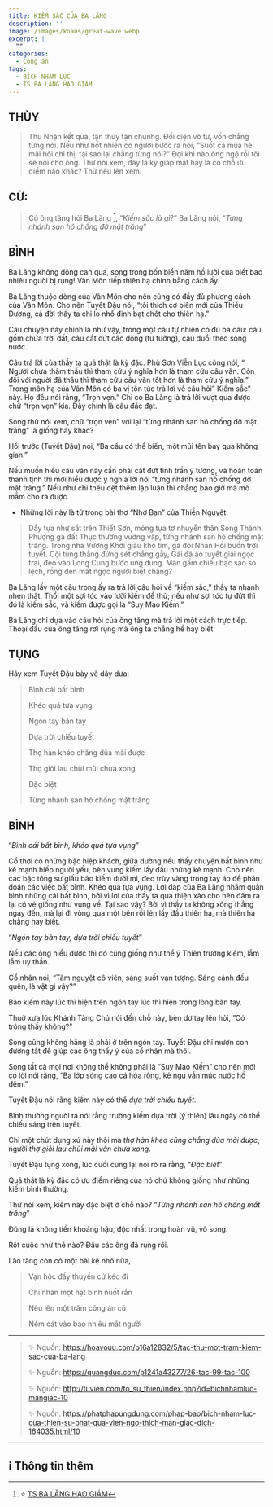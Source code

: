 ```yaml
---
title: KIẾM SẮC CỦA BA LĂNG
description: ''
image: /images/koans/great-wave.webp
excerpt: |
  ""
categories:
  - Công án
tags:
  - BÍCH NHAM LỤC
  - TS BA LĂNG HẠO GIÁM
---
```


## THÙY

> Thu Nhận kết quả, tận thủy tận chunhg. Đối diện vô tư, vốn chẳng từng nói.
> Nếu như hốt nhiên có người bước ra nói, “Suốt cả mùa hè mãi hỏi chỉ thị, tại sao lại chẳng từng nói?” Đợi khi nào ông ngộ rồi tôi sẽ nói cho ông.
> Thử nói xem, đây là kỳ giáp mặt hay là có chỗ ưu điểm nào khác? Thử nêu lên xem.

## CỬ:

> Có ông tăng hỏi Ba Lăng [^1], “_Kiếm sắc là gì_?”
> Ba Lăng nói, “_Từng nhánh san hô chống đỡ mặt trăng_”

## BÌNH

Ba Lăng không động can qua, song trong bốn biển năm hồ lưỡi của biết bao nhiêu người bị rụng! Vân Môn tiếp thiên hạ chính bằng cách ấy.

Ba Lăng thuộc dòng của Vân Môn cho nên cũng có đầy đủ phương cách của Vân Môn. Cho nên Tuyết Đậu nói, “tôi thích cơ biến mới của Thiều Dương, cả đời thầy ta chỉ lo nhổ đinh bạt chốt cho thiên hạ.”

Câu chuyện này chính là như vậy, trong một câu tự nhiên có đủ ba câu: câu gồm chứa trời đất, câu cắt đứt các dòng (tư tưởng), câu đuổi theo sóng nước.

Câu trả lời của thầy ta quả thật là kỳ đặc. Phù Sơn Viễn Lục công nói, “ Người chưa thâm thấu thì tham cứu ý nghĩa hơn là tham cứu câu văn. Còn đối với người đã thấu thì tham cứu câu văn tốt hơn là tham cứu ý nghĩa.” Trong môn hạ của Vân Môn có ba vị tôn túc trả lời về câu hỏi” Kiếm sắc” này. Họ đều nói rằng, “Trọn vẹn.” Chỉ có Ba Lăng là trả lời vượt qua được chữ “trọn vẹn” kia. Đây chính là câu đắc đạt.

Song thử nói xem, chữ “trọn vẹn” với lại “từng nhánh san hô chống đỡ mặt trăng” là giống hay khác?

Hồi trước (Tuyết Đậu) nói, “Ba cầu có thể biến, một mũi tên bay qua không gian.”

Nếu muốn hiểu câu văn này cần phải cắt đứt tình trần ý tưởng, và hoàn toàn thanh tịnh thì mới hiểu được ý nghĩa lời nói “từng nhánh san hố chống đỡ mặt trăng.” Nếu như chỉ thêu dệt thêm lập luận thì chẳng bao giờ mà mò mẫm cho ra được.

- Những lời này là tử trong bài thơ “Nhớ Bạn” của Thiền Nguyệt:

> Dầy tựa như sắt trên Thiết Sơn,
> mỏng tựa tơ nhuyễn thân Song Thành.
> Phượng gà đất Thục thường vướng vấp,
> từng nhánh san hô chống mặt trăng.
> Trong nhà Vương Khởi giấu khó tìm,
> gã đói Nhan Hồi buồn trời tuyết.
> Cội tùng thẳng đứng sét chẳng gẫy,
> Gái đá áo tuyết giải ngọc trai,
> đeo vào Long Cung bước ung dung.
> Màn gấm chiếu bạc sao so lệch,
> rồng đen mất ngọc người biết chăng?

Ba Lăng lấy một câu trong ấy ra trả lời câu hỏi về “kiếm sắc,” thầy ta nhanh nhẹn thật.
Thổi một sợi tóc vào lưỡi kiếm để thử; nếu như sợi tóc tự đứt thì đó là kiếm sắc, và kiếm được gọi là “Suy Mao Kiếm.”

Ba Lăng chỉ dựa vào câu hỏi của ông tăng mà trả lời một cách trực tiếp.
Thoại đầu của ông tăng rơi rụng mà ông ta chẳng hề hay biết.

## TỤNG

Hãy xem Tuyết Đậu bày vẽ dây dưa:

> Bình cái bất bình
>
> Khéo quá tựa vụng
>
> Ngón tay bán tay
>
> Dựa trời chiếu tuyết
>
> Thợ hàn khéo chẳng dũa mài được
>
> Thợ giỏi lau chùi mũi chưa xong
>
> Đặc biệt
>
> Từng nhánh san hô chống mặt trăng

## BÌNH

“_Bình cái bất bình, khéo quá tựa vụng_”

Cổ thời có những bậc hiệp khách, giữa đường nếu thấy chuyện bất bình như kẻ mạnh hiếp người yếu, bèn vung kiếm lấy đầu những kẻ mạnh.
Cho nên các bậc tông sư giấu bảo kiếm dưới mi, đeo trùy vàng trong tay áo để phán đoán các việc bất bình.
Khéo quá tựa vụng. Lời đáp của Ba Lăng nhằm quân bình những cái bất bình, bởi vì lời của thầy ta quá thiện xảo cho nên đâm ra lại có vẻ giống như vụng về. Tại sao vậy? Bởi vì thầy ta không xông thẳng ngay đến, mà lại đi vòng qua một bên rồi lén lấy đầu thiên hạ, mà thiên hạ chẳng hay biết.

“_Ngón tay bàn tay, dựa trời chiếu tuyết_”

Nếu các ông hiểu được thì đó cũng giống như thể ỷ Thiên trường kiếm, lẫm lẫm uy thần.

Cổ nhân nói, “Tâm nguyệt cô viên, sáng suốt vạn tượng. Sáng cảnh đều quên, là vật gì vậy?”

Bảo kiếm này lúc thì hiện trên ngón tay lúc thì hiện trong lòng bàn tay.

Thuở xưa lúc Khánh Tàng Chủ nói đến chỗ này, bèn dơ tay lên hỏi, ”Có trông thấy không?”

Song cũng không hẳng là phải ở trên ngón tay. Tuyết Đậu chỉ mượn con đường tắt để giúp các ông thấy ý của cổ nhân mà thôi.

Song tất cả mọi nơi không thể không phải là “Suy Mao Kiếm” cho nên mới có lời nói rằng, “Ba lớp sóng cao cá hóa rồng, kẻ ngu vẫn múc nước hồ đêm.”

Tuyết Đậu nói rằng kiếm này có thể _dựa trời chiếu tuyết_.

Bình thường người ta nói rằng trường kiếm dựa trời (ỷ thiên) lâu ngày có thể chiếu sáng trên tuyết.

Chỉ một chút dụng xứ này thôi mà _thợ hàn khéo cũng chẳng dũa mài được_, người _thợ giỏi lau chùi mãi vẫn chưa xong_.

Tuyết Đậu tụng xong, lúc cuối cùng lại nói rõ ra rằng, “_Đặc biệt_”

Quả thật là kỳ đặc có ưu điểm riêng của nó chứ không giống như những kiếm bình thường.

Thử nói xem, kiếm này đặc biệt ở chỗ nào? “_Từng nhánh san hô chống mắt trăng_”

Đúng là không tiền khoáng hậu, độc nhất trong hoàn vũ, vô song.

Rốt cuộc như thế nào? Đầu các ông đã rụng rồi.

Lão tăng còn có một bài kệ nhỏ nữa,

> Vạn hộc đầy thuyền cứ kéo đi
>
> Chỉ nhân một hạt bình nuốt rắn
>
> Nêu lên một trăm công án cũ
>
> Ném cát vào bao nhiêu mắt người

<hr class="blog-rule" />

> ✨ Nguồn: https://hoavouu.com/p16a12832/5/tac-thu-mot-tram-kiem-sac-cua-ba-lang
>
> ✨ Nguồn: https://quangduc.com/p1241a43277/26-tac-99-tac-100
>
> ✨ Nguồn: http://tuvien.com/to_su_thien/index.php?id=bichnhamluc-mangiac-10
>
> ✨ Nguồn: https://phatphapungdung.com/phap-bao/bich-nham-luc-cua-thien-su-phat-qua-vien-ngo-thich-man-giac-dich-164035.html/10

<hr class="blog-rule" />

## ℹ️ Thông tin thêm

[^1]: ⭐️ <a href="https://blog.phapthihoi.org/gt-member/ts-ba-lang-hao-giam/" target="_blank">TS BA LĂNG HẠO GIÁM</a>
